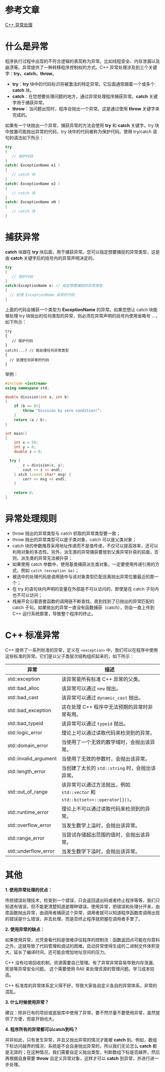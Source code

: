 # 参考文章

[C++ 异常处理](https://www.cnblogs.com/linuxAndMcu/p/10396723.html)

# 什么是异常

程序执行过程中出现的不符合逻辑的表现称为异常。比如线程安全、内存泄漏以及崩溃等。异常提供了一种转移程序控制权的方式。C++ 异常处理涉及到三个关键字：**try、catch、throw**。

- **try**：**try** 块中的代码标识将被激活的特定异常。它后面通常跟着一个或多个 **catch** 块。
- **catch**：在您想要处理问题的地方，通过异常处理程序捕获异常。**catch** 关键字用于捕获异常。
- **throw**：当问题出现时，程序会抛出一个异常。这是通过使用 **throw** 关键字来完成的。

如果有一个块抛出一个异常，捕获异常的方法会使用 **try** 和 **catch** 关键字。try 块中放置可能抛出异常的代码，try 块中的代码被称为保护代码。使用 try/catch 语句的语法如下所示：

```c++
try
{
   // 保护代码
}
catch( ExceptionName e1 )
{
   // catch 块
}
catch( ExceptionName e2 )
{
   // catch 块
}
catch( ExceptionName eN )
{
   // catch 块
}
```

# 捕获异常

**catch** 块跟在 **try** 块后面，用于捕获异常。您可以指定想要捕捉的异常类型，这是由 **catch** 关键字后的括号内的异常声明决定的。

```c++
try
{
   // 保护代码
}
catch(ExceptionName e) // 指定想要捕捉的异常类型
{
  // 处理 ExceptionName 异常的代码
}
```

上面的代码会捕获一个类型为 **ExceptionName** 的异常。如果您想让 catch 块能够处理 try 块抛出的任何类型的异常，则必须在异常声明的括号内使用省略号 ...，如下所示：

```
try
{
   // 保护代码
}
catch(...) // 能处理任何异常类型
{
  // 处理任何异常的代码
}
```

举例：

```C++
#include <iostream>
using namespace std;

double division(int a, int b)
{
	if (b == 0){
		throw "Division by zero condition!";
	}
	return (a / b);
}

int main()
{
	int x = 50;
	int y = 0;
	double z = 0;

  try {
		z = division(x, y);
		cout << z << endl;
	} atch (const char* msg) {
		cerr << msg << endl;
	}
    
	return 0;
}
```



# 异常处理规则

- throw 抛出的异常类型与 catch 抓取的异常类型要一致；
- throw 抛出的异常类型可以是子类对象，catch 可以是父类对象；
- catch 块的参数推荐采用地址传递而不是值传递，不仅可以提高效率，还可以利用对象的多态性。另外，派生类的异常捕获要放到父类异常扑获的前面，否则，派生类的异常无法被扑获；
- 如果使用 catch 参数中，使用基类捕获派生类对象，一定要使用传递引用的方式，例如 `catch (exception &e)`；
- 被选中的处理代码是调用链中与该对象类型匹配且离抛出异常位置最近的那一个；
- 在 try 的语句块内声明的变量在外部是不可以访问的，即使是在 catch 子句内也不可以访问；
- 栈展开会沿着嵌套函数的调用链不断查找，直到找到了已抛出的异常匹配的 catch 子句。如果抛出的异常一直没有函数捕获（catch），则会一直上传到 C++ 运行系统那里，导致整个程序的终止。

# C++ 标准异常

C++ 提供了一系列标准的异常，定义在 `<exception>` 中，我们可以在程序中使用这些标准的异常。它们是以父子类层次结构组织起来的，如下所示：

| 异常                  | 描述                                                         |
| --------------------- | ------------------------------------------------------------ |
| std::exception        | 该异常是所有标准 C++ 异常的父类。                            |
| std::bad_alloc        | 该异常可以通过 `new` 抛出。                                  |
| std::bad_cast         | 该异常可以通过 `dynamic_cast` 抛出。                         |
| std::bad_exception    | 这在处理 C++ 程序中无法预期的异常时非常有用。                |
| std::bad_typeid       | 该异常可以通过 `typeid` 抛出。                               |
| std::logic_error      | 理论上可以通过读取代码来检测到的异常。                       |
| std::domain_error     | 当使用了一个无效的数学域时，会抛出该异常。                   |
| std::invalid_argument | 当使用了无效的参数时，会抛出该异常。                         |
| std::length_error     | 当创建了太长的 `std::string` 时，会抛出该异常。              |
| std::out_of_range     | 该异常可以通过方法抛出，例如 `std::vector` 和 `std::bitset<>::operator[]()`。 |
| std::runtime_error    | 理论上不可以通过读取代码来检测到的异常。                     |
| std::overflow_error   | 当发生数学上溢时，会抛出该异常。                             |
| std::range_error      | 当尝试存储超出范围的值时，会抛出该异常。                     |
| std::underflow_error  | 当发生数学下溢时，会抛出该异常。                             |

# 其他

**1. 使用异常处理的优点：**

传统错误处理技术，检查到一个错误，只会返回退出码或者终止程序等等，我们只知道有错误，但不能更清楚知道是哪种错误。使用异常，把错误和处理分开来，由库函数抛出异常，由调用者捕获这个异常，调用者就可以知道程序函数库调用出现的错误是什么错误，并去处理，而是否终止程序就把握在调用者手里了。

**2. 使用异常的缺点：**

如果使用异常，光凭查看代码是很难评估程序的控制流：函数返回点可能在你意料之外，这就导致了代码管理和调试的困难。启动异常使得生成的二进制文件体积变大，延长了编译时间，还可能会增加地址空间的压力。

C++ 没有垃圾回收机制，资源需要自己管理。有了异常非常容易导致内存泄漏、死锁等异常安全问题。 这个需要使用 RAII 来处理资源的管理问题。学习成本较高。

C++ 标准库的异常体系定义得不好，导致大家各自定义各自的异常体系，非常的混乱。

**3. 什么时候使用异常？**

建议：除非已有的项目或底层库中使用了异常，要不然尽量不要使用异常，虽然提供了方便，但是开销也大。

**4. 程序所有的异常都可以catch到吗？**

并非如此，只有发生异常，并且又抛出异常的情况才能被 **catch** 到。例如，数组下标访问越界的情况，系统是不会自身抛出异常的，所以我们无论怎么 **catch** 都是无效的；在这种情况，我们需要自定义抛出类型，判断数组下标是否越界，然后再根据自身需要 **throw** 自定义异常对象，这样才可以 **catch** 到异常，并进行进一步处理。